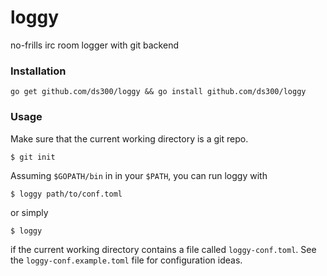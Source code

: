 loggy
=====

no-frills irc room logger with git backend

### Installation

    go get github.com/ds300/loggy && go install github.com/ds300/loggy

### Usage

Make sure that the current working directory is a git repo.

    $ git init

Assuming `$GOPATH/bin` in in your `$PATH`, you can run loggy with 

    $ loggy path/to/conf.toml

or simply

    $ loggy

if the current working directory contains a file called `loggy-conf.toml`.
See the `loggy-conf.example.toml` file for configuration ideas.

